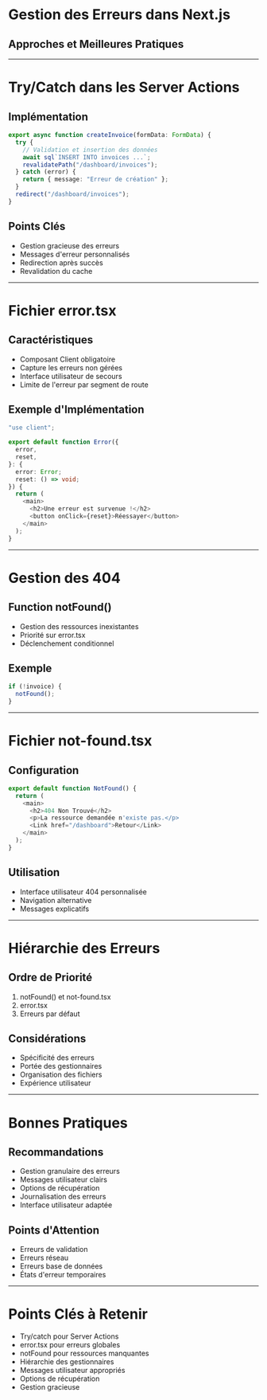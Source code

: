 # Gestion des Erreurs dans Next.js

## Approches et Meilleures Pratiques

---

# Try/Catch dans les Server Actions

## Implémentation

```typescript
export async function createInvoice(formData: FormData) {
  try {
    // Validation et insertion des données
    await sql`INSERT INTO invoices ...`;
    revalidatePath("/dashboard/invoices");
  } catch (error) {
    return { message: "Erreur de création" };
  }
  redirect("/dashboard/invoices");
}
```

## Points Clés

- Gestion gracieuse des erreurs
- Messages d'erreur personnalisés
- Redirection après succès
- Revalidation du cache

---

# Fichier error.tsx

## Caractéristiques

- Composant Client obligatoire
- Capture les erreurs non gérées
- Interface utilisateur de secours
- Limite de l'erreur par segment de route

## Exemple d'Implémentation

```typescript
"use client";

export default function Error({
  error,
  reset,
}: {
  error: Error;
  reset: () => void;
}) {
  return (
    <main>
      <h2>Une erreur est survenue !</h2>
      <button onClick={reset}>Réessayer</button>
    </main>
  );
}
```

---

# Gestion des 404

## Function notFound()

- Gestion des ressources inexistantes
- Priorité sur error.tsx
- Déclenchement conditionnel

## Exemple

```typescript
if (!invoice) {
  notFound();
}
```

---

# Fichier not-found.tsx

## Configuration

```typescript
export default function NotFound() {
  return (
    <main>
      <h2>404 Non Trouvé</h2>
      <p>La ressource demandée n'existe pas.</p>
      <Link href="/dashboard">Retour</Link>
    </main>
  );
}
```

## Utilisation

- Interface utilisateur 404 personnalisée
- Navigation alternative
- Messages explicatifs

---

# Hiérarchie des Erreurs

## Ordre de Priorité

1. notFound() et not-found.tsx
2. error.tsx
3. Erreurs par défaut

## Considérations

- Spécificité des erreurs
- Portée des gestionnaires
- Organisation des fichiers
- Expérience utilisateur

---

# Bonnes Pratiques

## Recommandations

- Gestion granulaire des erreurs
- Messages utilisateur clairs
- Options de récupération
- Journalisation des erreurs
- Interface utilisateur adaptée

## Points d'Attention

- Erreurs de validation
- Erreurs réseau
- Erreurs base de données
- États d'erreur temporaires

---

# Points Clés à Retenir

- Try/catch pour Server Actions
- error.tsx pour erreurs globales
- notFound pour ressources manquantes
- Hiérarchie des gestionnaires
- Messages utilisateur appropriés
- Options de récupération
- Gestion gracieuse
